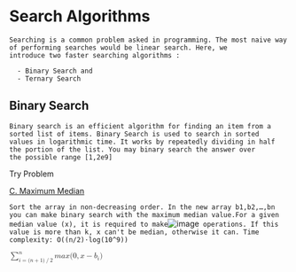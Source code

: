 # Search Algorithms
```
Searching is a common problem asked in programming. The most naive way of performing searches would be linear search. Here, we 
introduce two faster searching algorithms :

  - Binary Search and
  - Ternary Search
```

## Binary Search
```
Binary search is an efficient algorithm for finding an item from a sorted list of items. Binary Search is used to search in sorted
values in logarithmic time. It works by repeatedly dividing in half the portion of the list. You may binary search the answer over 
the possible range [1,2e9]
```
Try Problem

[C. Maximum Median](https://codeforces.com/contest/1201/problem/C)

```Sort the array in non-decreasing order. In the new array b1,b2,…,bn you can make binary search with the maximum median value.For a given median value (x), it is required to make```![image](https://user-images.githubusercontent.com/59710234/158398873-dd2d25c8-27a2-4f63-b9e3-ee1349c8061e.png)``` operations. If this value is more than k, x can't be median, otherwise it can. Time complexity: O((n/2)⋅log(10^9))```

<math xmlns="http://www.w3.org/1998/Math/MathML">
  <munderover>
    <mo>&#x2211;<!-- ∑ --></mo>
    <mrow class="MJX-TeXAtom-ORD">
      <mi>i</mi>
      <mo>=</mo>
      <mo stretchy="false">(</mo>
      <mi>n</mi>
      <mo>+</mo>
      <mn>1</mn>
      <mo stretchy="false">)</mo>
      <mrow class="MJX-TeXAtom-ORD">
        <mo>/</mo>
      </mrow>
      <mn>2</mn>
    </mrow>
    <mrow class="MJX-TeXAtom-ORD">
      <mi>n</mi>
    </mrow>
  </munderover>
  <mi>m</mi>
  <mi>a</mi>
  <mi>x</mi>
  <mrow class="MJX-TeXAtom-ORD">
    <mo>&#x2061;</mo>
  </mrow>
  <mo stretchy="false">(</mo>
  <mn>0</mn>
  <mo>,</mo>
  <mi>x</mi>
  <mo>&#x2212;<!-- − --></mo>
  <msub>
    <mi>b</mi>
    <mi>i</mi>
  </msub>
  <mo stretchy="false">)</mo>
</math>
